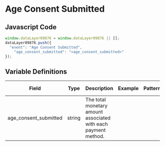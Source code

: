 # Age Consent Submitted

### 

## Javascript Code
```js
window.dataLayer09876 = window.dataLayer09876 || [];
dataLayer09876.push({
  "event": "Age Consent Submitted",
    "age_consent_submitted": "<age_consent_submitted>"
});
```

## Variable Definitions

|Field|Type|Description|Example|Pattern|Min Length|Max Length|Minimum|Maximum|Multiple Of|
| --- | --- | --- | --- | --- | --- | --- | --- | --- | --- |
|age_consent_submitted|string|The total monetary amount associated with each payment method.||||||||





